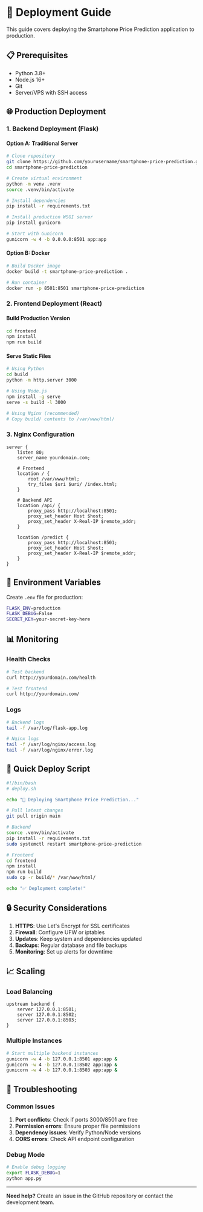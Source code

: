 # 🚀 Deployment Guide

This guide covers deploying the Smartphone Price Prediction application to production.

## 📋 Prerequisites

- Python 3.8+
- Node.js 16+
- Git
- Server/VPS with SSH access

## 🌐 Production Deployment

### 1. Backend Deployment (Flask)

#### Option A: Traditional Server
```bash
# Clone repository
git clone https://github.com/yourusername/smartphone-price-prediction.git
cd smartphone-price-prediction

# Create virtual environment
python -m venv .venv
source .venv/bin/activate

# Install dependencies
pip install -r requirements.txt

# Install production WSGI server
pip install gunicorn

# Start with Gunicorn
gunicorn -w 4 -b 0.0.0.0:8501 app:app
```

#### Option B: Docker
```bash
# Build Docker image
docker build -t smartphone-price-prediction .

# Run container
docker run -p 8501:8501 smartphone-price-prediction
```

### 2. Frontend Deployment (React)

#### Build Production Version
```bash
cd frontend
npm install
npm run build
```

#### Serve Static Files
```bash
# Using Python
cd build
python -m http.server 3000

# Using Node.js
npm install -g serve
serve -s build -l 3000

# Using Nginx (recommended)
# Copy build/ contents to /var/www/html/
```

### 3. Nginx Configuration

```nginx
server {
    listen 80;
    server_name yourdomain.com;

    # Frontend
    location / {
        root /var/www/html;
        try_files $uri $uri/ /index.html;
    }

    # Backend API
    location /api/ {
        proxy_pass http://localhost:8501;
        proxy_set_header Host $host;
        proxy_set_header X-Real-IP $remote_addr;
    }

    location /predict {
        proxy_pass http://localhost:8501;
        proxy_set_header Host $host;
        proxy_set_header X-Real-IP $remote_addr;
    }
}
```

## 🔧 Environment Variables

Create `.env` file for production:
```bash
FLASK_ENV=production
FLASK_DEBUG=False
SECRET_KEY=your-secret-key-here
```

## 📊 Monitoring

### Health Checks
```bash
# Test backend
curl http://yourdomain.com/health

# Test frontend
curl http://yourdomain.com/
```

### Logs
```bash
# Backend logs
tail -f /var/log/flask-app.log

# Nginx logs
tail -f /var/log/nginx/access.log
tail -f /var/log/nginx/error.log
```

## 🚀 Quick Deploy Script

```bash
#!/bin/bash
# deploy.sh

echo "🚀 Deploying Smartphone Price Prediction..."

# Pull latest changes
git pull origin main

# Backend
source .venv/bin/activate
pip install -r requirements.txt
sudo systemctl restart smartphone-price-prediction

# Frontend
cd frontend
npm install
npm run build
sudo cp -r build/* /var/www/html/

echo "✅ Deployment complete!"
```

## 🔒 Security Considerations

1. **HTTPS**: Use Let's Encrypt for SSL certificates
2. **Firewall**: Configure UFW or iptables
3. **Updates**: Keep system and dependencies updated
4. **Backups**: Regular database and file backups
5. **Monitoring**: Set up alerts for downtime

## 📈 Scaling

### Load Balancing
```nginx
upstream backend {
    server 127.0.0.1:8501;
    server 127.0.0.1:8502;
    server 127.0.0.1:8503;
}
```

### Multiple Instances
```bash
# Start multiple backend instances
gunicorn -w 4 -b 127.0.0.1:8501 app:app &
gunicorn -w 4 -b 127.0.0.1:8502 app:app &
gunicorn -w 4 -b 127.0.0.1:8503 app:app &
```

## 🐛 Troubleshooting

### Common Issues
1. **Port conflicts**: Check if ports 3000/8501 are free
2. **Permission errors**: Ensure proper file permissions
3. **Dependency issues**: Verify Python/Node versions
4. **CORS errors**: Check API endpoint configuration

### Debug Mode
```bash
# Enable debug logging
export FLASK_DEBUG=1
python app.py
```

---

**Need help?** Create an issue in the GitHub repository or contact the development team.
